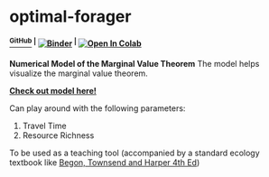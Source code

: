 # optimal-forager
#### [<sup>GitHub</sup>](https://github.com/shivChitinous/optimal-forager) <sup>|</sup> [![Binder](https://mybinder.org/badge_logo.svg)](https://mybinder.org/v2/gh/shivChitinous/optimal_forager/master) <sup>|</sup> [![Open In Colab](https://colab.research.google.com/assets/colab-badge.svg)](https://colab.research.google.com/github/shivChitinous/optimal_forager/blob/master/Optimal_Foraging_Theory.ipynb#scrollTo=mzQSlPyPiF76)

__Numerical Model of the Marginal Value Theorem__
The model helps visualize the marginal value theorem.

__[Check out model here!](https://shivchitinous.github.io/optimal-forager/Optimal_Foraging_Theory.html)__

Can play around with the following parameters:
1. Travel Time
2. Resource Richness

To be used as a teaching tool (accompanied by a standard ecology textbook like [Begon, Townsend and Harper 4th Ed](https://www.wiley.com/en-us/Ecology%3A+From+Individuals+to+Ecosystems%2C+4th+Edition-p-9781405111171))
